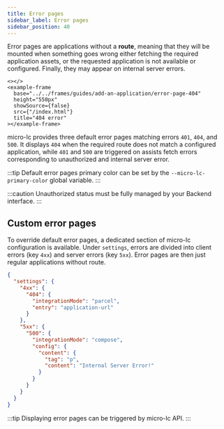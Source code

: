 ```yaml
---
title: Error pages
sidebar_label: Error pages
sidebar_position: 40
---
```


Error pages are applications without a **route**, meaning that they will be mounted when something goes wrong either
fetching the required application assets, or the requested application is not available or configured. Finally, they may
appear on internal server errors.

```mdx-code-block
<></>
<example-frame
  base="../../frames/guides/add-an-application/error-page-404"
  height="550px"
  showSource={false}
  src={"/index.html"}
  title="404 error"
></example-frame>
```

micro-lc provides three default error pages matching errors `401`, `404`, and `500`. It displays `404` when the required
route does not match a configured application, while `401` and `500` are triggered on assists fetch errors corresponding
to unauthorized and internal server error.

:::tip
Default error pages primary color can be set by the `--micro-lc-primary-color` global variable.
:::

:::caution
Unauthorized status must be fully managed by your Backend interface.
:::

## Custom error pages

To override default error pages, a dedicated section of micro-lc configuration is available. Under `settings`, errors
are divided into client errors (key `4xx`) and server errors (key `5xx`). Error pages are then just regular applications
without route.

```json title=micro-lc.config.json
{
  "settings": {
    "4xx": {
      "404": {
        "integrationMode": "parcel",
        "entry": "application-url"
      }
    },
    "5xx": {
      "500": {
        "integrationMode": "compose",
        "config": {
          "content": {
            "tag": "p",
            "content": "Internal Server Error!"
          }
        }
      }
    }
  }
}
```

:::tip
Displaying error pages can be triggered by micro-lc API.
:::
